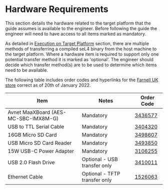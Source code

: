 # Hardware Requirements

This section details the hardware related to the target platform that the guide assumes is available to the engineer. Before following the guide the engineer will need to have access to all items marked as mandatory.

As detailed in [Execution on Target Platform](execution_on_target_platform.md) section, there are multiple methods of transferring a compiled seL4 binary from the host machine to the target platform. Where a hardware item is required to support only one potential transfer method it is marked as 'optional'. The engineer should decide which transfer method(s) are to be used to determine which items need to be available.

The following table includes order codes and hyperlinks for the [Farnell UK store](https://uk.farnell.com) correct as of 20th of January 2022.

| Item                                 | Notes                         | Order Code                                                                                                          |
| ------------------------------------ | ----------------------------- | ------------------------------------------------------------------------------------------------------------------- |
| Avnet MaaXBoard (AES-MC-SBC-IMX8M-G) | Mandatory                     | [3436577](https://uk.farnell.com/avnet/aes-mc-sbc-imx8m-g/sbc-quad-arm-cortex-a53-cortex/dp/3436577?ost=3436577)    |
| USB to TTL Serial Cable              | Mandatory                     | [3404320](https://uk.farnell.com/pro-signal/usb-ttl-a/usb-to-ttl-serial-cable/dp/3404320?ost=3404320)               |
| 16GB Micro SD Card                   | Mandatory                     | [3498607](https://uk.farnell.com/integral/inmsdh16g10-90u1/16gb-ultimapro-microsd-c10-90/dp/3498607?ost=3498607)    |
| USB Micro SD Card Reader             | Mandatory                     | [3493850](https://uk.farnell.com/tripp-lite/u452-000-sd-a/usb-c-memory-card-reader-sd-micro/dp/3493850?ost=3493850) |
| 15W USB-C Power Adapter              | Mandatory                     | [3106255](https://uk.farnell.com/stontronics/t7725dv/adapter-ac-dc-1-o-p-5-1v-3a/dp/3106255?ost=3106255)            |
| USB 2.0 Flash Drive                 | Optional - USB transfer only  | [3410011](https://uk.farnell.com/hama/90891/usb-memory-stick-rotate-8gb/dp/3410011?st=3410011)                      |
| Ethernet Cable                       | Optional - TFTP transfer only | [1526063](https://uk.farnell.com/videk/2961-2/patch-lead-cat5e-utp-beige-2m/dp/1526063?ost=1526063)                 |

